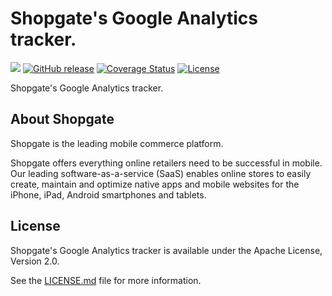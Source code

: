 # Shopgate's Google Analytics tracker.

![](https://travis-ci.org/shopgate/tracking-ga-native.svg?branch=development)
[![GitHub release](https://img.shields.io/github/release/shopgate/tracking-ga-native.svg)]()
[![Coverage Status](https://coveralls.io/repos/github/shopgate/tracking-ga-native/badge.svg?branch=development)](https://coveralls.io/github/shopgate/tracking-ga-native?branch=development)
[![License](https://img.shields.io/badge/License-Apache%202.0-blue.svg)](https://opensource.org/licenses/Apache-2.0)

Shopgate's Google Analytics tracker.

## About Shopgate

Shopgate is the leading mobile commerce platform.

Shopgate offers everything online retailers need to be successful in mobile. Our leading
software-as-a-service (SaaS) enables online stores to easily create, maintain and optimize native
apps and mobile websites for the iPhone, iPad, Android smartphones and tablets.

## License

Shopgate's Google Analytics tracker is available under the Apache License, Version 2.0.

See the [LICENSE.md](./LICENSE.md) file for more information.
